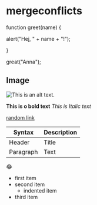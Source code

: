 # mergeconflicts


function greet(name) {

alert("Hej, " + name + "!");

}

great("Anna");

## Image
![This is an alt text.](/https://www.google.com/url?sa=i&url=https%3A%2F%2Fwww.vecteezy.com%2Ffree-photos%2Ffunny-pictures&psig=AOvVaw2sN04tH9zAjRy8hkAeCeDh&ust=1726140581336000&source=images&cd=vfe&opi=89978449&ved=0CBEQjRxqFwoTCNis7vLkuogDFQAAAAAdAAAAABAZ "This is a sample image.")


**This is o bold text**
*This is Italic text*

[random link](https://anvilproject.org/guides/content/creating-links)

| Syntax      | Description |
| ----------- | ----------- |
| Header      | Title       |
| Paragraph   | Text        |


:joy:

- first item
- second item
    - indented item
- third item
